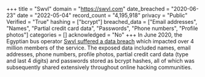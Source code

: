 +++
title = "Swvl"
domain = "https://swvl.com"
date_breached = "2020-06-23"
date = "2022-05-04"
record_count = "4,195,918"
privacy = "Public"
Verified = "True"
hashing = ["bcrypt"]
breached_data = ["Email addresses", "Names", "Partial credit card data", "Passwords", "Phone numbers", "Profile photos"]
categories = []
acknowledged = "No"
+++
In June 2020, the Egyptian bus operator <a href="https://portswigger.net/daily-swig/egyptian-bus-operator-swvl-hit-by-data-breach" target="_blank" rel="noopener">Swvl suffered a data breach</a> which impacted over 4 million members of the service. The exposed data included names, email addresses, phone numbers, profile photos, partial credit card data (type and last 4 digits) and passwords stored as bcrypt hashes, all of which was subsequently shared extensively throughout online hacking communities.
